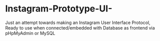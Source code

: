# Instagram-Prototype-UI-
Just an attempt towards making an Instagram User Interface Protocol, Ready to use when connected/embedded with Database as frontend via pHpMyAdmin or MySQL
